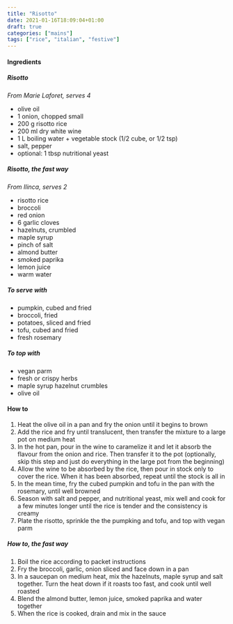 ```yaml
---
title: "Risotto"
date: 2021-01-16T18:09:04+01:00
draft: true
categories: ["mains"]
tags: ["rice", "italian", "festive"]
---
```


#### Ingredients

##### Risotto

_From Marie Laforet, serves 4_

* olive oil
* 1 onion, chopped small
* 200 g risotto rice
* 200 ml dry white wine
* 1 L boiling water + vegetable stock (1/2 cube, or 1/2 tsp)
* salt, pepper
* optional: 1 tbsp nutritional yeast

##### Risotto, the fast way

_From Ilinca, serves 2_

* risotto rice
* broccoli
* red onion
* 6 garlic cloves
* hazelnuts, crumbled 
* maple syrup
* pinch of salt
* almond butter
* smoked paprika
* lemon juice
* warm water

##### To serve with

* pumpkin, cubed and fried
* broccoli, fried
* potatoes, sliced and fried
* tofu, cubed and fried
* fresh rosemary

##### To top with

* vegan parm
* fresh or crispy herbs
* maple syrup hazelnut crumbles 
* olive oil

#### How to

1. Heat the olive oil in a pan and fry the onion until it begins to brown
2. Add the rice and fry until translucent, then transfer the mixture to a large pot on medium heat
3. In the hot pan, pour in the wine to caramelize it and let it absorb the flavour from the onion and rice. Then transfer it to the pot (optionally, skip this step and just do everything in the large pot from the beginning)
4. Allow the wine to be absorbed by the rice, then pour in stock only to cover the rice. When it has been absorbed, repeat until the stock is all in
5. In the mean time, fry the cubed pumpkin and tofu in the pan with the rosemary, until well browned 
6. Season with salt and pepper, and nutritional yeast, mix well and cook for a few minutes longer until the rice is tender and the consistency is creamy
7. Plate the risotto, sprinkle the the pumpking and tofu, and top with vegan parm

##### How to, the fast way

1. Boil the rice according to packet instructions 
2. Fry the broccoli, garlic, onion sliced and face down in a pan
3. In a saucepan on medium heat, mix the hazelnuts, maple syrup and salt together. Turn the heat down if it roasts too fast, and cook until well roasted
4. Blend the almond butter, lemon juice, smoked paprika and water together
5. When the rice is cooked, drain and mix in the sauce
